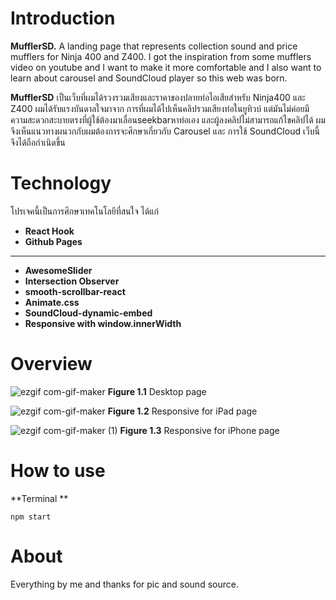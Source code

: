 
  
# Introduction
 **MufflerSD.** A landing page that represents collection sound and price mufflers for Ninja 400 and Z400. I got the inspiration from some mufflers video on youtube and I want to make it more comfortable and I also want to learn about carousel and SoundCloud player so this web was born.


**MufflerSD** เป็นเว็บที่ผมได้รวงรวมเสียงและราคาของปลายท่อไอเสียสำหรับ Ninja400 และ Z400 ผมได้รับแรงบันดาลใจมาจาก การที่ผมได้ไปเห็นคลิปรวมเสียงท่อในยูทิวบ์ แต่มันไม่ค่อยมีความสะดวกสะบายตรงที่ผู้ใช้ต้องมาเลื่อนseekbarหาท่อเอง และผู้ลงคลิปไม่สามารถแก้ไขคลิปได้ ผมจึงเห็นแนวทางผนวกกับผมต้องการจะศึกษาเกี่ยวกับ Carousel และ การใช้ SoundCloud เว็บนี้จึงได้ถือกำเนิดขึ้น


# Technology

โปรเจคนี้เป็นการศึกษาเทคโนโลยีที่สนใจ ได้แก่

 - **React Hook**
 - **Github Pages**
 ___
 - **AwesomeSlider**
-  **Intersection Observer**
 - **smooth-scrollbar-react**
 - **Animate.css**
 - **SoundCloud-dynamic-embed**
 - **Responsive with window.innerWidth**


# Overview

![ezgif com-gif-maker](https://user-images.githubusercontent.com/59742129/99682681-15031180-2ab2-11eb-9ac8-6690d62b8d71.gif)
**Figure 1.1** Desktop page

![ezgif com-gif-maker](https://user-images.githubusercontent.com/59742129/99683106-8fcc2c80-2ab2-11eb-8229-4318b1758951.gif)
**Figure 1.2** Responsive for iPad page

![ezgif com-gif-maker (1)](https://user-images.githubusercontent.com/59742129/99683211-ad00fb00-2ab2-11eb-8b55-deb3787587d4.gif)
**Figure 1.3** Responsive for iPhone page

# How to use

**Terminal **

    npm start

# About
Everything by me and thanks for pic and sound source.